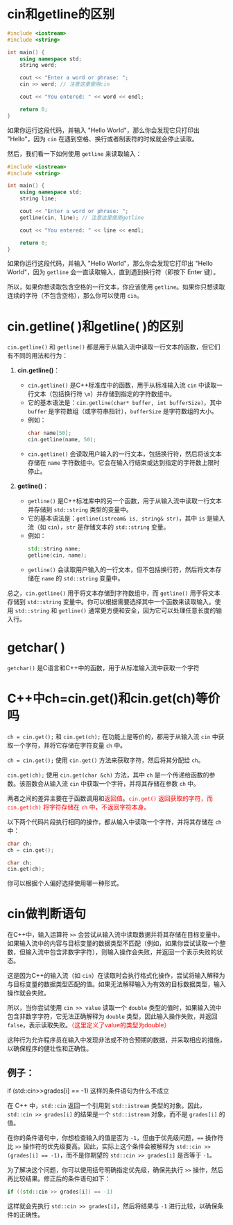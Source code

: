 # cin和getline的区别

```c++
#include <iostream>
#include <string>

int main() {
    using namespace std;
    string word;

    cout << "Enter a word or phrase: ";
    cin >> word; // 注意这里使用cin

    cout << "You entered: " << word << endl;

    return 0;
}
```

如果你运行这段代码，并输入 "Hello World"，那么你会发现它只打印出 "Hello"，因为 `cin` 在遇到空格、换行或者制表符的时候就会停止读取。

然后，我们看一下如何使用 `getline` 来读取输入：

```c++
#include <iostream>
#include <string>

int main() {
    using namespace std;
    string line;

    cout << "Enter a word or phrase: ";
    getline(cin, line); // 注意这里使用getline

    cout << "You entered: " << line << endl;

    return 0;
}
```

如果你运行这段代码，并输入 "Hello World"，那么你会发现它打印出 "Hello World"，因为 `getline` 会一直读取输入，直到遇到换行符（即按下 Enter 键）。

所以，如果你想读取包含空格的一行文本，你应该使用 `getline`。如果你只想读取连续的字符（不包含空格），那么你可以使用 `cin`。



# cin.getline( )和getline( )的区别

`cin.getline()` 和 `getline()` 都是用于从输入流中读取一行文本的函数，但它们有不同的用法和行为：

1. **cin.getline()**：
   - `cin.getline()` 是C++标准库中的函数，用于从标准输入流 `cin` 中读取一行文本（包括换行符 `\n`）并存储到指定的字符数组中。
   - 它的基本语法是：`cin.getline(char* buffer, int bufferSize)`，其中 `buffer` 是字符数组（或字符串指针），`bufferSize` 是字符数组的大小。
   - 例如：
     ```cpp
     char name[50];
     cin.getline(name, 50);
     ```
   - `cin.getline()` 会读取用户输入的一行文本，包括换行符，然后将该文本存储在 `name` 字符数组中。它会在输入行结束或达到指定的字符数上限时停止。

2. **getline()**：
   - `getline()` 是C++标准库中的另一个函数，用于从输入流中读取一行文本并存储到 `std::string` 类型的变量中。
   - 它的基本语法是：`getline(istream& is, string& str)`，其中 `is` 是输入流（如 `cin`），`str` 是存储文本的 `std::string` 变量。
   - 例如：
     ```cpp
     std::string name;
     getline(cin, name);
     ```
   - `getline()` 会读取用户输入的一行文本，但不包括换行符，然后将文本存储在 `name` 的 `std::string` 变量中。

总之，`cin.getline()` 用于将文本存储到字符数组中，而 `getline()` 用于将文本存储到 `std::string` 变量中。你可以根据需要选择其中一个函数来读取输入。使用 `std::string` 和 `getline()` 通常更方便和安全，因为它可以处理任意长度的输入行。

# getchar( )

`getchar()` 是C语言和C++中的函数，用于从标准输入流中获取一个字符



# C++中ch=cin.get()和cin.get(ch)等价吗

`ch = cin.get();` 和 `cin.get(ch);` 在功能上是等价的，都用于从输入流 `cin` 中获取一个字符，并将它存储在字符变量 `ch` 中。

`ch = cin.get();` 使用 `cin.get()` 方法来获取字符，然后将其分配给 `ch`。

`cin.get(ch);` 使用 `cin.get(char &ch)` 方法，其中 `ch` 是一个传递给函数的参数。该函数会从输入流 `cin` 中获取一个字符，并将其存储在参数 `ch` 中。

两者之间的差异主要在于函数调用和<font color='red'>返回值</font>。<font color='red'>`cin.get()` 返回获取的字符，而 `cin.get(ch)` 将字符存储在 `ch` 中，不返回字符本身。</font>

以下两个代码片段执行相同的操作，都从输入中读取一个字符，并将其存储在 `ch` 中：

```cpp
char ch;
ch = cin.get();
```

```cpp
char ch;
cin.get(ch);
```

你可以根据个人偏好选择使用哪一种形式。

# cin做判断语句

在C++中，输入运算符 `>>` 会尝试从输入流中读取数据并将其存储在目标变量中。如果输入流中的内容与目标变量的数据类型不匹配（例如，如果你尝试读取一个整数，但输入流中包含非数字字符），则输入操作会失败，并返回一个表示失败的状态。

这是因为C++的输入流（如 `cin`）在读取时会执行格式化操作，尝试将输入解释为与目标变量的数据类型匹配的值。如果无法解释输入为有效的目标数据类型，输入操作就会失败。

所以，当你尝试使用 `cin >> value` 读取一个 `double` 类型的值时，如果输入流中包含非数字字符，它无法正确解释为 `double` 类型，因此输入操作失败，并返回 `false`，表示读取失败。<font color='red'>（这里定义了value的类型为double）</font>

这种行为允许程序员在输入中发现非法或不符合预期的数据，并采取相应的措施，以确保程序的健壮性和正确性。

## 例子：

if (std::cin>>grades[i] == -1) 这样的条件语句为什么不成立

在 C++ 中，`std::cin` 返回一个引用到 `std::istream` 类型的对象。因此，`std::cin >> grades[i]` 的结果是一个 `std::istream` 对象，而不是 `grades[i]` 的值。

在你的条件语句中，你想检查输入的值是否为 `-1`，但由于优先级问题，`==` 操作符比 `>>` 操作符的优先级要高。因此，实际上这个条件会被解释为 `std::cin >> (grades[i] == -1)`，而不是你期望的 `std::cin >> grades[i]` 是否等于 `-1`。

为了解决这个问题，你可以使用括号明确指定优先级，确保先执行 `>>` 操作，然后再比较结果。修正后的条件语句如下：

```cpp
if ((std::cin >> grades[i]) == -1)
```

这样就会先执行 `std::cin >> grades[i]`，然后将结果与 `-1` 进行比较，以确保条件的正确性。

